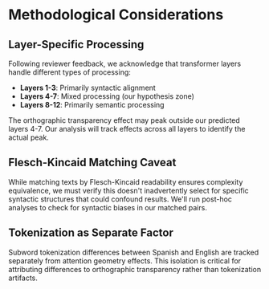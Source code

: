 # Methodological Considerations

## Layer-Specific Processing
Following reviewer feedback, we acknowledge that transformer layers handle different types of processing:
- **Layers 1-3**: Primarily syntactic alignment
- **Layers 4-7**: Mixed processing (our hypothesis zone)
- **Layers 8-12**: Primarily semantic processing

The orthographic transparency effect may peak outside our predicted layers 4-7. Our analysis will track effects across all layers to identify the actual peak.

## Flesch-Kincaid Matching Caveat
While matching texts by Flesch-Kincaid readability ensures complexity equivalence, we must verify this doesn't inadvertently select for specific syntactic structures that could confound results. We'll run post-hoc analyses to check for syntactic biases in our matched pairs.

## Tokenization as Separate Factor
Subword tokenization differences between Spanish and English are tracked separately from attention geometry effects. This isolation is critical for attributing differences to orthographic transparency rather than tokenization artifacts.
